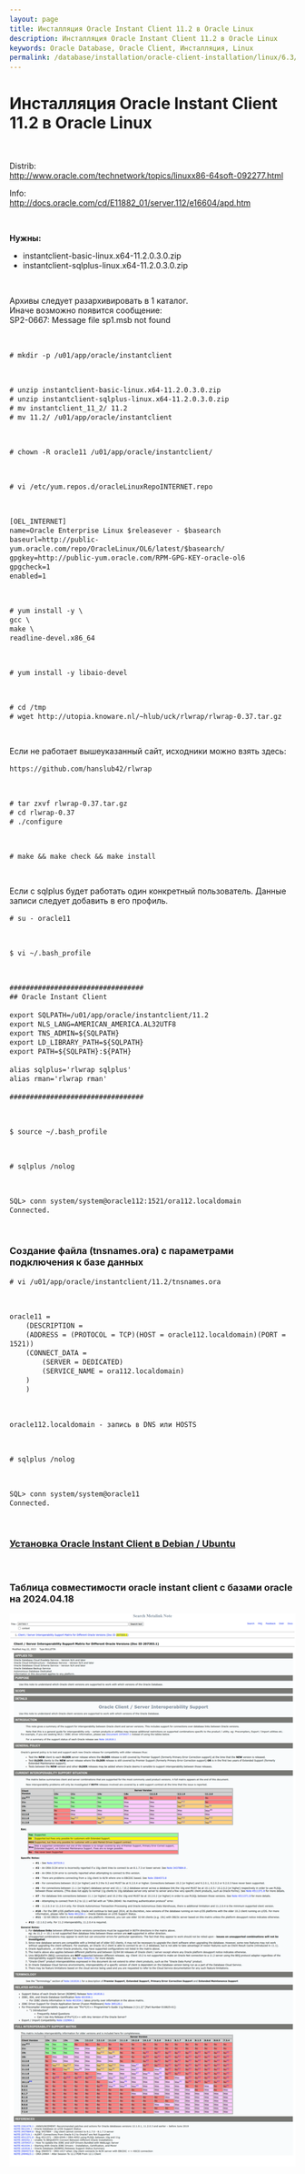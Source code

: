 ```yaml
---
layout: page
title: Инсталляция Oracle Instant Client 11.2 в Oracle Linux
description: Инсталляция Oracle Instant Client 11.2 в Oracle Linux
keywords: Oracle Database, Oracle Client, Инсталляция, Linux
permalink: /database/installation/oracle-client-installation/linux/6.3/oracle/11.2/
---
```


# Инсталляция Oracle Instant Client 11.2 в Oracle Linux

<br/>

Distrib:<br/>
http://www.oracle.com/technetwork/topics/linuxx86-64soft-092277.html

Info:<br/>
http://docs.oracle.com/cd/E11882_01/server.112/e16604/apd.htm

<br/>

**Нужны:**

<ul>
	<li>instantclient-basic-linux.x64-11.2.0.3.0.zip</li>
	<li>instantclient-sqlplus-linux.x64-11.2.0.3.0.zip</li>
</ul>

<br/>

Архивы следует разархивировать в 1 каталог.<br/>
Иначе возможно появится сообщение:<br/>
SP2-0667: Message file sp1<lang>.msb not found<br/>

<br/>

```
# mkdir -p /u01/app/oracle/instantclient
```

<br/>

```
# unzip instantclient-basic-linux.x64-11.2.0.3.0.zip
# unzip instantclient-sqlplus-linux.x64-11.2.0.3.0.zip
# mv instantclient_11_2/ 11.2
# mv 11.2/ /u01/app/oracle/instantclient
```

<br/>

```
# chown -R oracle11 /u01/app/oracle/instantclient/
```

<br/>

```
# vi /etc/yum.repos.d/oracleLinuxRepoINTERNET.repo
```

<br/>

```
[OEL_INTERNET]
name=Oracle Enterprise Linux $releasever - $basearch
baseurl=http://public-yum.oracle.com/repo/OracleLinux/OL6/latest/$basearch/
gpgkey=http://public-yum.oracle.com/RPM-GPG-KEY-oracle-ol6
gpgcheck=1
enabled=1
```

<br/>

```
# yum install -y \
gcc \
make \
readline-devel.x86_64
```

<br/>

```
# yum install -y libaio-devel
```

<br/>

```
# cd /tmp
# wget http://utopia.knoware.nl/~hlub/uck/rlwrap/rlwrap-0.37.tar.gz
```

<br/>

Если не работает вышеуказанный сайт, исходники можно взять здесь:

```
https://github.com/hanslub42/rlwrap
```

<br/>

```
# tar zxvf rlwrap-0.37.tar.gz
# cd rlwrap-0.37
# ./configure
```

<br/>

```
# make && make check && make install
```

<br/>

Если с sqlplus будет работать один конкретный пользователь. Данные записи следует добавить в его профиль.

```
# su - oracle11
```

<br/>

```
$ vi ~/.bash_profile
```

<br/>

```
#################################
## Oracle Instant Client

export SQLPATH=/u01/app/oracle/instantclient/11.2
export NLS_LANG=AMERICAN_AMERICA.AL32UTF8
export TNS_ADMIN=${SQLPATH}
export LD_LIBRARY_PATH=${SQLPATH}
export PATH=${SQLPATH}:${PATH}

alias sqlplus='rlwrap sqlplus'
alias rman='rlwrap rman'

#################################
```

<br/>

```
$ source ~/.bash_profile
```

<br/>

```
# sqlplus /nolog
```

<br/>

```
SQL> conn system/system@oracle112:1521/ora112.localdomain
Connected.
```

<br/>

### Создание файла (tnsnames.ora) с параметрами подключения к базе данных

```
# vi /u01/app/oracle/instantclient/11.2/tnsnames.ora
```

<br/>

```
oracle11 =
    (DESCRIPTION =
    (ADDRESS = (PROTOCOL = TCP)(HOST = oracle112.localdomain)(PORT = 1521))
    (CONNECT_DATA =
        (SERVER = DEDICATED)
        (SERVICE_NAME = ora112.localdomain)
    )
    )
```

<br/>

<code>oracle112.localdomain - запись в DNS или HOSTS</code>

<br/>

```
# sqlplus /nolog
```

<br/>

```
SQL> conn system/system@oracle11
Connected.
```

<br/>

### [Установка Oracle Instant Client в Debian / Ubuntu](https://web.archive.org/web/20230128040957/https://debianworld.ru/articles/ustanovka-oracle-instant-client-v-debian-ubuntu/)

<br/>

### Таблица совместимости oracle instant client с базами oracle на 2024.04.18

<div align="center">
<img src="/img/instant-client-compatibility.png" border="0" alt="Oracle Instance"><br/>
</div>
